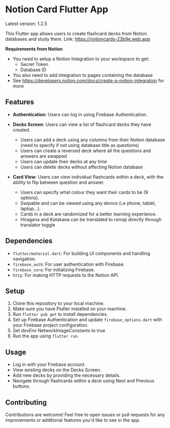 # Notion Card Flutter App

Latest version: 1.2.5

This Flutter app allows users to create flashcard decks from Notion databases and study them.
Link: https://notioncards-23b9e.web.app

**Requirements from Notion**

- You need to setup a Notion Integration to your workspace to get:
  - Secret Token
  - Database ID
- You also need to add integration to pages containing the database
- See https://developers.notion.com/docs/create-a-notion-integration for more

## Features

- **Authentication**: Users can log in using Firebase Authentication.
- **Decks Screen**: Users can view a list of flashcard decks they have created.

  - Users can add a deck using any columns from their Notion database (need to specify if not using database title as questions)
  - Users can create a reversed deck where all the questions and answers are swapped
  - Users can update their decks at any time
  - Users can delete decks without affecting Notion database
- **Card View**: Users can view individual flashcards within a deck, with the ability to flip between question and answer.

  - Users can specify what colour they want their cards to be (9 options).
  - Swipable and can be viewed using any device (i.e phone, tablet, laptop...).
  - Cards in a deck are randomized for a better learning experience.
  - Hiragana and Katakana can be translated to romaji directly through translator toggle

## Dependencies

- `flutter/material.dart`: For building UI components and handling navigation.
- `firebase_auth`: For user authentication with Firebase.
- `firebase_core`: For initializing Firebase.
- `http`: For making HTTP requests to the Notion API.

## Setup

1. Clone this repository to your local machine.
2. Make sure you have Flutter installed on your machine.
3. Run `flutter pub get` to install dependencies.
4. Set up Firebase Authentication and update `firebase_options.dart` with your Firebase project configuration.
5. Set *devEnv* NetworkImageConstants to true
6. Run the app using `flutter run`.

## Usage

- Log in with your Firebase account.
- View existing decks on the Decks Screen.
- Add new decks by providing the necessary details.
- Navigate through flashcards within a deck using Next and Previous buttons.

## Contributing

Contributions are welcome! Feel free to open issues or pull requests for any improvements or additional features you'd like to see in the app.
